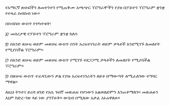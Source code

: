 የአማርኛ ጽሁፎችን ለመተንተን የሚጠቅሙ አጫጭር ፕሮግራሞችን የያዘ በፓይተን ፕሮግራም ቋንቋ የተጻፈ ስብስብ ነው።
 
በስብስቡ ውስጥ የተካተቱት፡ 

፩፡ መሰረታዊ የፓይተን ፕሮግራም ቋንቋ ክለሳ 

፪፡ በአንድ ጽሁፍ ወይም መጽሀፍ ውስጥ ስንት አረፍተነገራት ወይም ቃላቶች እንደሚገኙ ለመለየት የሚያስችል ፕሮግራም። 

፫፡ በአንድ ጽሁፍ ወይም መጽሀፍ ውስጥ የሚገኙ ተደጋጋሚ ቃላቶችን ለመለየት የሚያስችል ፕሮግራም። 

፬፡ በጽሁፍ ውስጥ ተፈላጊውን ቃል የያዙ አረፍተነገራትን ለይቶ በማውጣት ለሚፈለገው ተግባር ማዋል። 

ለዚህ ትንተና ይረዳ ዘንድ የአቤ ጉበኛ መጽሐፍ የሆነውን አልወለድምን እንጠቀማለን። መጽሐፉን እኔም ከድረ-ገጽ ላይ ነው ያገኘሁት። ውሂብ በሚለው አቃፊ አኑሬዋለሁ። 
